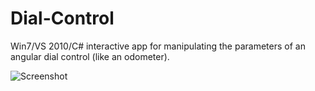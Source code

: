 Dial-Control
============

Win7/VS 2010/C# interactive app for manipulating the parameters of an angular dial control (like an odometer).

![Screenshot](https://raw.github.com/yibbidy/Dial-Control/master/README-preview1.jpg)